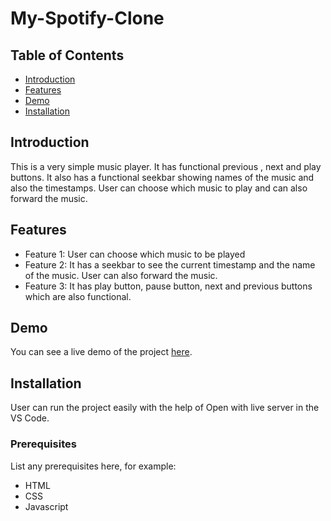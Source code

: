 # My-Spotify-Clone


## Table of Contents
- [Introduction](#introduction)
- [Features](#features)
- [Demo](#demo)
- [Installation](#installation)


## Introduction
This is a very simple music player. It has functional previous , next and play buttons. It also has a functional seekbar showing names of the music and also the timestamps. User can choose which music to play and can also forward the music.

## Features
- Feature 1: User can choose which music to be played
- Feature 2: It has a seekbar to see the current timestamp and the name of the music. User can also forward the music.
- Feature 3: It has play button, pause button, next and previous buttons which are also functional.

## Demo
You can see a live demo of the project [here](https://debarghya21.github.io/My-Spotify-Clone/).

## Installation
User can run the project easily with the help of Open with live server in the VS Code.

### Prerequisites
List any prerequisites here, for example:
- HTML
- CSS
- Javascript





